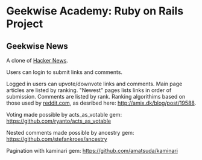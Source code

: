 Geekwise Academy: Ruby on Rails Project
========================================

Geekwise News
-----------------------------------------

A clone of [Hacker News](https://news.ycombinator.com/news).

Users can login to submit links and comments.

Logged in users can upvote/downvote links and comments. Main page articles are listed by ranking. "Newest" pages lists links in order of submission. Comments are listed by rank. Ranking algorithims based on those used by [reddit.com](http://www.reddit.com), as desribed here: http://amix.dk/blog/post/19588.

Voting made possible by acts_as_votable gem: https://github.com/ryanto/acts_as_votable

Nested comments made possible by ancestry gem: https://github.com/stefankroes/ancestry

Pagination with kaminari gem: https://github.com/amatsuda/kaminari



